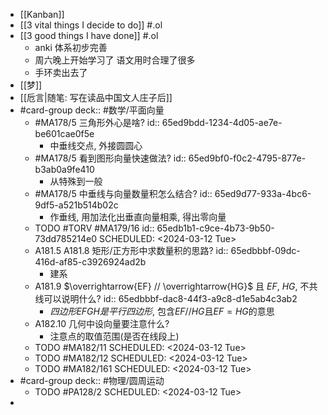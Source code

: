 - [[Kanban]]
- [[3 vital things I decide to do]] #.ol
- [[3 good things I have done]] #.ol
	- anki 体系初步完善
	- 周六晚上开始学习了 语文用时合理了很多
	- 手环卖出去了
- [[梦]]
- [[卮言|随笔: 写在读品中国文人庄子后]]
- #card-group
   deck:: #数学/平面向量
	- #MA178/5 三角形外心是啥?
	  id:: 65ed9bdd-1234-4d05-ae7e-be601cae0f5e
		- 中垂线交点, 外接圆圆心
	- #MA178/5 看到图形向量快速做法?
	  id:: 65ed9bf0-f0c2-4795-877e-b3ab0a9fe410
		- 从特殊到一般
	- #MA178/5  中垂线与向量数量积怎么结合?
	  id:: 65ed9d77-933a-4bc6-9df5-a521b514b02c
		- 作垂线, 用加法化出垂直向量相乘, 得出零向量
	- TODO #TORV #MA179/16
	  id:: 65edb1b1-c9ce-4b73-9b50-73dd785214e0
	  SCHEDULED: <2024-03-12 Tue>
	- A181.5 A181.8 矩形/正方形中求数量积的思路?
	  id:: 65edbbbf-09dc-416d-af85-c3926924ad2b
		- 建系
	- A181.9 $\overrightarrow{EF} // \overrightarrow{HG}$ 且 $EF$, $HG$, 不共线可以说明什么?
	  id:: 65edbbbf-dac8-44f3-a9c8-d1e5ab4c3ab2
		- $四边形EFGH是平行四边形$, 包含$EF //HG$且$EF=HG$的意思
	- A182.10 几何中设向量要注意什么?
		- 注意点的取值范围(是否在线段上)
	- TODO #MA182/11
	  SCHEDULED: <2024-03-12 Tue>
	- TODO #MA182/12
	  SCHEDULED: <2024-03-12 Tue>
	- TODO #MA182/161
	  SCHEDULED: <2024-03-12 Tue>
- #card-group 
   deck:: #物理/圆周运动
	- TODO #PA128/2
	  SCHEDULED: <2024-03-12 Tue>
-
